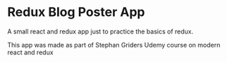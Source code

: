 # Redux Blog Poster App

A small react and redux app just to practice the basics of redux.

This app was made as part of Stephan Griders Udemy course on modern react and redux
